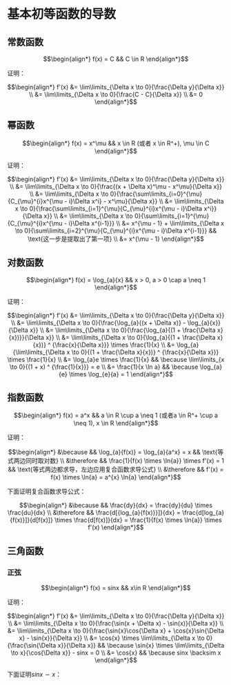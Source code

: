 # 基本初等函数的导数

## 常数函数

$$\begin{align*}
f(x)  = C && C \in R
\end{align*}$$

证明：

$$\begin{align*}
f'(x) &= \lim\limits_{\Delta x \to 0}{\frac{\Delta y}{\Delta x}} \\
&= \lim\limits_{\Delta x \to 0}{\frac{C - C}{\Delta x}} \\
&= 0
\end{align*}$$

## 幂函数

$$\begin{align*}
    f(x) = x^\mu && x \in R (或者 x \in R^+), \mu \in C
\end{align*}$$

证明：

$$\begin{align*}
    f'(x) &= \lim\limits_{\Delta x \to 0}{\frac{\Delta y}{\Delta x}} \\
    &= \lim\limits_{\Delta x \to 0}{\frac{(x + \Delta x)^\mu - x^\mu}{\Delta x}} \\
    &= \lim\limits_{\Delta x \to 0}{\frac{\sum\limits_{i=0}^{\mu}{C_{\mu}^{i}x^{\mu - i}\Delta x^i} - x^\mu}{\Delta x}} \\
    &= \lim\limits_{\Delta x \to 0}{\frac{\sum\limits_{i=1}^{\mu}{C_{\mu}^{i}x^{\mu - i}\Delta x^i}}{\Delta x}} \\
    &= \lim\limits_{\Delta x \to 0}{\sum\limits_{i=1}^{\mu}{C_{\mu}^{i}x^{\mu - i}\Delta x^{i-1}}} \\
    &= x^{\mu - 1} + \lim\limits_{\Delta x \to 0}{\sum\limits_{i=2}^{\mu}{C_{\mu}^{i}x^{\mu - i}\Delta x^{i-1}}} && \text{这一步是提取出了第一项} \\
    &= x^{\mu - 1}
\end{align*}$$

## 对数函数

$$\begin{align*}
    f(x) = \log_{a}{x} && x > 0, a > 0 \cap a \neq 1
\end{align*}$$

证明：

$$\begin{align*}
    f'(x) &= \lim\limits_{\Delta x \to 0}{\frac{\Delta y}{\Delta x}} \\
    &= \lim\limits_{\Delta x \to 0}{\frac{\log_{a}{(x + \Delta x)} - \log_{a}{x}}{\Delta x}} \\
    &= \lim\limits_{\Delta x \to 0}{\frac{\log_{a}{(1 + \frac{\Delta x}{x})}}{\Delta x}} \\
    &= \lim\limits_{\Delta x \to 0}{\log_{a}{(1 + \frac{\Delta x}{x})} ^ {\frac{x}{\Delta x}}} \times \frac{1}{x} \\
    &= \log_{a}{\lim\limits_{\Delta x \to 0}{(1 + \frac{\Delta x}{x})} ^ {\frac{x}{\Delta x}}} \times \frac{1}{x} \\
    &= \log_{a}e \times \frac{1}{x} && \because \lim\limits_{x \to 0}{(1 + x) ^ {\frac{1}{x}}} = e \\
    &= \frac{1}{x \ln a} && \because \log_{a}{e} \times \log_{e}{a} = 1
\end{align*}$$

## 指数函数

$$\begin{align*}
    f(x) = a^x && a \in R \cup a \neq 1 (或者a \in R^+ \cup a \neq 1), x \in R
\end{align*}$$

证明：

$$\begin{align*}
    &\because && \log_{a}{f(x)} = \log_{a}{a^x} = x && \text{等式两边同时取对数} \\
    &\therefore && \frac{1}{f(x) \times \ln{a}} \times f'(x) = 1 && \text{等式两边都求导，左边应用复合函数求导公式} \\
    &\therefore && f'(x) = f(x) \times \ln{a} = a^{x} \ln{a}
\end{align*}$$

下面证明复合函数求导公式：

$$\begin{align*}
    &\because && \frac{dy}{dx} = \frac{dy}{du} \times \frac{du}{dx} \\
    &\therefore && \frac{d[{log_{a}{f(x)}}]}{dx} = \frac{d[log_{a}{f(x)}]}{d[f(x)]} \times \frac{d[f(x)]}{dx} = \frac{1}{f(x) \times \ln{a}} \times f'(x)
\end{align*}$$

## 三角函数

### 正弦

$$\begin{align*}
    f(x) = sinx && x\in R
\end{align*}$$

证明：

$$\begin{align*}
    f'(x) &= \lim\limits_{\Delta x \to 0}{\frac{\Delta y}{\Delta x}} \\
    &= \lim\limits_{\Delta x \to 0}{\frac{\sin(x + \Delta x) - \sin(x)}{\Delta x}} \\
    &= \lim\limits_{\Delta x \to 0}{\frac{\sin{x}\cos{\Delta x} + \cos{x}\sin{\Delta x} - \sin{x}}{\Delta x}} \\
    &= \cos{x} \times \lim\limits_{\Delta x \to 0}{\frac{\sin{\Delta x}}{\Delta x}} && \because \sin{x} \times \lim\limits_{\Delta \to x}{\cos{\Delta x}} - sinx = 0  \\
    &= \cos{x} && \because sinx \backsim x
\end{align*}$$

下面证明$sinx \backsim x$：
